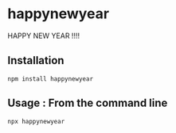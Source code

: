 # happynewyear
HAPPY NEW YEAR !!!!

## Installation
```shell
npm install happynewyear
```

## Usage : From the command line
```shell
npx happynewyear
```
